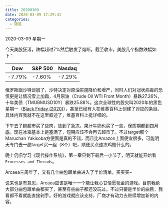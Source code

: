 ```yaml
---
title: 20200309
date: 2020-03-09 17:29:41
categories:
  - 随笔
---
```

2020-03-09 星期一

今天美股狂泻，跌幅超过7%然后触发了熔断。截至收市，美股几个指数跌幅如下：

| Dow    | S&P 500 | Nasdaq |
|--------|---------|--------|
| -7.79% | -7.60%  | -7.29% |

俄罗斯跟沙特谈崩了，沙特决定对原油实施降价和增产，同时人们对冠状病毒的恐慌更是让情况雪上加霜，4月原油（Crude Oil WTI Front Month）暴跌27.26%，十年美债（TMUBMUSD10Y）暴跌25.88%。这次全球性的股灾叫2020年的黑色星期一（[Black Friday (2020)](https://en.wikipedia.org/wiki/Black_Monday_(2020))），甚至已经有人在维基百科上创建了对应的条目。具体内容我就不在这里叙述了，维基百科上挺详细的。

下午去了趟超市买了些肉，放到了急冻。果汁牛奶也买了一些，保质期都到四月底。现在冰箱基本上是塞满了，短期应该不会再去超市了。不过target那个Maruchan Yakisoba方便面是真的不错，而且比Amazon上面便宜很多，可能明天专门去一趟target买一组（8个）吧，顺便买点速冻鸡翅什么的。

晚上仍旧学习《现代操作系统》，第一章只剩下最后一小节了，明天就能开始看`Processes and Threads`。

Arcaea三周年了，又有几个曲包跟单曲进入了半价清单，买买买~

说来也是有意思，Arcaea应该是唯一一个能让我心甘情愿氪金的游戏。目前我绝大部分曲包跟单曲都买了，甚至有些曲子都还没玩过。不过只要是半价的曲目，我看都不看就能直接剁手。好的游戏就应该支持，厂商才有动力去继续增加新的内容。